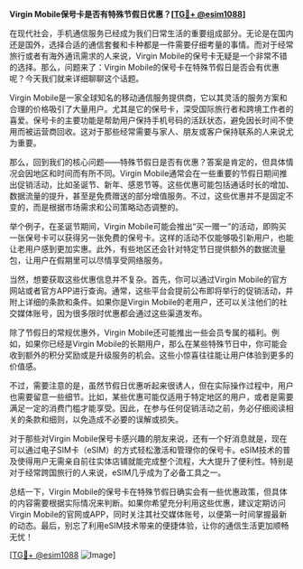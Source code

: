 **Virgin Mobile保号卡是否有特殊节假日优惠？[[TG💪+ @esim1088](https://t.me/s/esim1088)]**

在现代社会，手机通信服务已经成为我们日常生活的重要组成部分。无论是在国内还是国外，选择合适的通信套餐和卡种都是一件需要仔细考量的事情。而对于经常旅行或者有海外通讯需求的人来说，Virgin Mobile的保号卡无疑是一个非常不错的选择。那么，问题来了：Virgin Mobile的保号卡在特殊节假日是否会有优惠呢？今天我们就来详细聊聊这个话题。

Virgin Mobile是一家全球知名的移动通信服务提供商，它以其灵活的服务方案和合理的价格吸引了大量用户。尤其是它的保号卡，深受国际旅行者和跨境工作者的喜爱。保号卡的主要功能是帮助用户保持手机号码的活跃状态，避免因长时间不使用而被运营商回收。这对于那些经常需要与家人、朋友或客户保持联系的人来说尤为重要。

那么，回到我们的核心问题——特殊节假日是否有优惠？答案是肯定的，但具体情况会因地区和时间而有所不同。Virgin Mobile通常会在一些重要的节假日期间推出促销活动，比如圣诞节、新年、感恩节等。这些优惠可能包括通话时长的增加、数据流量的提升，甚至是免费赠送的部分增值服务。不过，这些优惠并不是固定不变的，而是根据市场需求和公司策略动态调整的。

举个例子，在圣诞节期间，Virgin Mobile可能会推出“买一赠一”的活动，即购买一张保号卡可以获得另一张免费的保号卡。这样的活动不仅能够吸引新用户，也能让老用户感到更加实惠。此外，有些地区还会针对特定节日提供额外的数据流量包，让用户在假期里可以尽情享受网络服务。

当然，想要获取这些优惠信息并不复杂。首先，你可以通过Virgin Mobile的官方网站或者官方APP进行查询。通常，这些平台会提前公布即将举行的促销活动，并附上详细的条款和条件。如果你是Virgin Mobile的老用户，还可以关注他们的社交媒体账号，因为很多限时优惠都会通过这些渠道发布。

除了节假日的常规优惠外，Virgin Mobile还可能推出一些会员专属的福利。例如，如果你已经是Virgin Mobile的长期用户，那么在某些特殊节日中，你可能会收到额外的积分奖励或是升级服务的机会。这些小惊喜往往能让用户体验到更多的价值感。

不过，需要注意的是，虽然节假日优惠听起来很诱人，但在实际操作过程中，用户也需要留意一些细节。比如，某些优惠可能仅适用于特定地区的用户，或者是需要满足一定的消费门槛才能享受。因此，在参与任何促销活动之前，务必仔细阅读相关的条款和细则，以免造成不必要的误解或损失。

对于那些对Virgin Mobile保号卡感兴趣的朋友来说，还有一个好消息就是，现在可以通过电子SIM卡（eSIM）的方式轻松激活和管理你的保号卡。eSIM技术的普及使得用户无需亲自前往实体店铺就能完成整个流程，大大提升了便利性。特别是对于经常跨国旅行的人来说，eSIM几乎成为了必备工具之一。

总结一下，Virgin Mobile的保号卡在特殊节假日确实会有一些优惠政策，但具体的内容需要根据实际情况来判断。如果你希望充分利用这些优惠，建议定期访问Virgin Mobile的官网或APP，同时关注其社交媒体账号，以便第一时间掌握最新的动态。最后，别忘了利用eSIM技术带来的便捷体验，让你的通信生活更加顺畅无忧！

[[TG💪+ @esim1088](https://t.me/s/esim1088) ![Image](https://i.postimg.cc/4NQfJmqS/Snipaste-2025-05-13-00-14-12.png)]